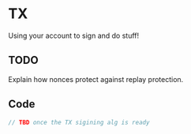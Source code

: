 # TX
Using your account to sign and do stuff!

## TODO
Explain how nonces protect against replay protection.


## Code
```rust
// TBD once the TX sigining alg is ready
```
